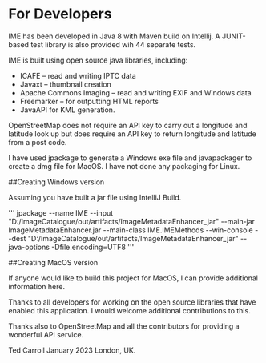 # For Developers
IME has been developed in Java 8 with Maven build on Intellij.  A JUNIT-based test library is also provided wih 44 separate tests.  

IME is built using open source java libraries,  including:
* ICAFE – read and writing IPTC data
* Javaxt – thumbnail creation
* Apache Commons Imaging – read and writing EXIF and Windows data
* Freemarker – for outputting HTML reports
* JavaAPI for KML generation.

OpenStreetMap does not require an API key to carry out a longitude and latitude look up but does require an API key to return longitude and latitude from a post code. 

I have used jpackage to generate a Windows exe file and javapackager to create a dmg file for MacOS.  I have not done any packaging for Linux.

##Creating Windows version

Assuming you have built a jar file using IntelliJ Build.

'''
jpackage --name IME --input "D:/ImageCatalogue/out/artifacts/ImageMetadataEnhancer_jar" 
--main-jar ImageMetadataEnhancer.jar --main-class IME.IMEMethods --win-console 
--dest "D:/ImageCatalogue/out/artifacts/ImageMetadataEnhancer_jar"  --java-options -Dfile.encoding=UTF8
'''

##Creating MacOS version

If anyone would like to build this project for MacOS, I can provide additional information here.



Thanks to all developers for working on the open source libraries that have enabled this application. I would welcome additional contributions to this. 

Thanks also to OpenStreetMap and all the contributors for providing a wonderful API service.  

Ted Carroll
January 2023
London, UK.
